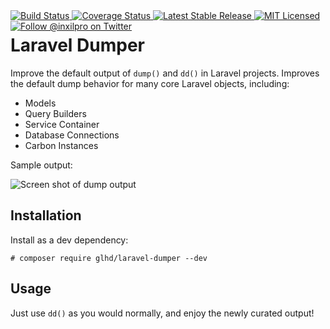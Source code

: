 <div style="float: right;">
	<a href="https://github.com/glhd/laravel-dumper/actions" target="_blank">
		<img 
			src="https://github.com/glhd/laravel-dumper/workflows/PHPUnit/badge.svg" 
			alt="Build Status" 
		/>
	</a>
	<a href="https://codeclimate.com/github/glhd/laravel-dumper/test_coverage" target="_blank">
		<img 
			src="https://api.codeclimate.com/v1/badges/f597a6e8d9f968a55f03/test_coverage" 
			alt="Coverage Status" 
		/>
	</a>
	<a href="https://packagist.org/packages/glhd/laravel-dumper" target="_blank">
        <img 
            src="https://poser.pugx.org/glhd/laravel-dumper/v/stable" 
            alt="Latest Stable Release" 
        />
	</a>
	<a href="./LICENSE" target="_blank">
        <img 
            src="https://poser.pugx.org/glhd/laravel-dumper/license" 
            alt="MIT Licensed" 
        />
    </a>
    <a href="https://twitter.com/inxilpro" target="_blank">
        <img 
            src="https://img.shields.io/twitter/follow/inxilpro?style=social" 
            alt="Follow @inxilpro on Twitter" 
        />
    </a>
</div>

# Laravel Dumper

Improve the default output of `dump()` and `dd()` in Laravel projects. Improves the default
dump behavior for many core Laravel objects, including:

- Models
- Query Builders
- Service Container
- Database Connections
- Carbon Instances

Sample output:

![Screen shot of dump output](https://user-images.githubusercontent.com/21592/150059496-a9d5dffc-1538-43b8-96b5-6f62f0ee6f68.png)

## Installation

Install as a dev dependency:

```shell
# composer require glhd/laravel-dumper --dev
```

## Usage

Just use `dd()` as you would normally, and enjoy the newly curated output!
